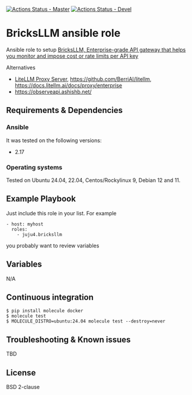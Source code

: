 [![Actions Status - Master](https://github.com/juju4/ansible-bricksllm/workflows/AnsibleCI/badge.svg)](https://github.com/juju4/ansible-bricksllm/actions?query=branch%3Amaster)
[![Actions Status - Devel](https://github.com/juju4/ansible-bricksllm/workflows/AnsibleCI/badge.svg?branch=devel)](https://github.com/juju4/ansible-bricksllm/actions?query=branch%3Adevel)

# BricksLLM ansible role

Ansible role to setup [BricksLLM, Enterprise-grade API gateway that helps you monitor and impose cost or rate limits per API key](https://github.com/bricks-cloud/BricksLLM)

Alternatives
* [LiteLLM Proxy Server](https://docs.litellm.ai/docs/simple_proxy), https://github.com/BerriAI/litellm, https://docs.litellm.ai/docs/proxy/enterprise
* https://observeapi.ashishb.net/

## Requirements & Dependencies

### Ansible
It was tested on the following versions:
 * 2.17

### Operating systems

Tested on Ubuntu 24.04, 22.04, Centos/Rockylinux 9, Debian 12 and 11.

## Example Playbook

Just include this role in your list.
For example

```
- host: myhost
  roles:
    - juju4.bricksllm
```

you probably want to review variables

## Variables

N/A

## Continuous integration

```
$ pip install molecule docker
$ molecule test
$ MOLECULE_DISTRO=ubuntu:24.04 molecule test --destroy=never
```

## Troubleshooting & Known issues

TBD

## License

BSD 2-clause
